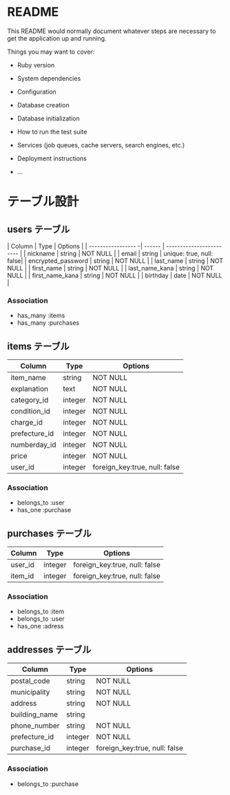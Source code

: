 # README

This README would normally document whatever steps are necessary to get the
application up and running.

Things you may want to cover:

* Ruby version

* System dependencies

* Configuration

* Database creation

* Database initialization

* How to run the test suite

* Services (job queues, cache servers, search engines, etc.)

* Deployment instructions

* ...

# テーブル設計

## users テーブル

| Column             | Type   | Options                  |
| ----------------- -| ------ | ------------------------ |
| nickname           | string | NOT NULL                 |
| email              | string | unique: true, null: false|
| encrypted_password | string | NOT NULL                 |
| last_name          | string | NOT NULL                 |
| first_name         | string | NOT NULL                 |
| last_name_kana     | string | NOT NULL                 |
| first_name_kana    | string | NOT NULL                 |
| birthday           | date   | NOT NULL                 |

### Association

- has_many :items
- has_many :purchases

## items テーブル

| Column        | Type       | Options                       |
| ------------- | ---------- | ----------------------------  |
| item_name     | string     | NOT NULL                      |
| explanation   | text       | NOT NULL                      |
| category_id   | integer    | NOT NULL                      |
| condition_id  | integer    | NOT NULL                      |
| charge_id     | integer    | NOT NULL                      |
| prefecture_id | integer    | NOT NULL                      |
| numberday_id | integer    | NOT NULL                      |
| price         | integer    | NOT NULL                      |
| user_id       | integer    | foreign_key:true, null: false |
### Association

- belongs_to :user
- has_one :purchase

## purchases テーブル

| Column             | Type       | Options                      |
| ------------------ | ---------- | ---------------------------- |
| user_id            | integer    | foreign_key:true, null: false|
| item_id            | integer    | foreign_key:true, null: false|


### Association

- belongs_to :item
- belongs_to :user
- has_one :adress



## addresses テーブル

| Column             | Type       | Options                      |
| ------------------ | ---------- | ---------------------------- |
| postal_code        | string     | NOT NULL                     |
| municipality       | string     | NOT NULL                     |
| address            | string     | NOT NULL                     |
| building_name      | string     |                              |
| phone_number       | string     | NOT NULL                     |
| prefecture_id      | integer    | NOT NULL                     |
| purchase_id        | integer    | foreign_key:true, null: false|



### Association

- belongs_to :purchase